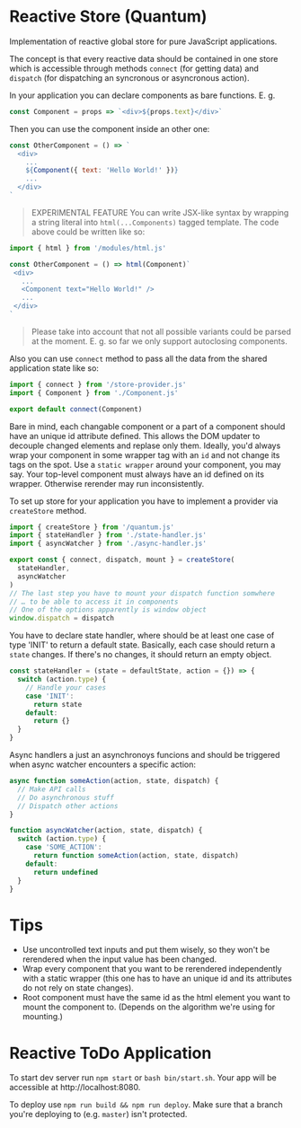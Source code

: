 # Reactive Store (Quantum)

Implementation of reactive global store for pure JavaScript applications.

The concept is that every reactive data should be contained in one store
which is accessible through methods `connect` (for getting data) and `dispatch`
(for dispatching an syncronous or asyncronous action).

In your application you can declare components as bare functions. E. g.

```javascript
const Component = props => `<div>${props.text}</div>`
```

Then you can use the component inside an other one:

```javascript
const OtherComponent = () => `
  <div>
    ...
    ${Component({ text: 'Hello World!' })}
    ...
  </div>
`
```

> EXPERIMENTAL FEATURE
> You can write JSX-like syntax by wrapping a string literal into `html(...Components)` tagged template.
> The code above could be written like so:

```javascript
import { html } from '/modules/html.js'

const OtherComponent = () => html(Component)`
 <div>
   ...
   <Component text="Hello World!" />
   ...
 </div>
`
```

> Please take into account that not all possible variants could be parsed at the moment.
> E. g. so far we only support autoclosing components.

Also you can use `connect` method to pass all the data from the shared application state like so:

```javascript
import { connect } from '/store-provider.js'
import { Component } from './Component.js'

export default connect(Component)
```

Bare in mind, each changable component or a part of a component
should have an unique id attribute defined.
This allows the DOM updater to decouple changed elements
and replase only them.
Ideally, you'd always wrap your component in some wrapper tag with an `id` and not change its tags on the spot.
Use a `static wrapper` around your component, you may say.
Your top-level component must always have an id defined on its wrapper.
Otherwise rerender may run inconsistently.

To set up store for your application you have to implement a provider via
`createStore` method.

```javascript
import { createStore } from '/quantum.js'
import { stateHandler } from './state-handler.js'
import { asyncWatcher } from './async-handler.js'

export const { connect, dispatch, mount } = createStore(
  stateHandler,
  asyncWatcher
)
// The last step you have to mount your dispatch function somwhere
// … to be able to access it in components
// One of the options apparently is window object
window.dispatch = dispatch
```

You have to declare state handler, where should be at least one case of type 'INIT'
to return a default state.
Basically, each case should return a `state` changes.
If there's no changes, it should return an empty object.

```javascript
const stateHandler = (state = defaultState, action = {}) => {
  switch (action.type) {
    // Handle your cases
    case 'INIT':
      return state
    default:
      return {}
  }
}
```

Async handlers a just an asynchronoys funcions
and should be triggered when async watcher encounters a specific action:

```javascript
async function someAction(action, state, dispatch) {
  // Make API calls
  // Do asynchronous stuff
  // Dispatch other actions
}

function asyncWatcher(action, state, dispatch) {
  switch (action.type) {
    case 'SOME_ACTION':
      return function someAction(action, state, dispatch)
    default:
      return undefined
  }
}
```

# Tips

- Use uncontrolled text inputs and put them wisely, so they won't be rerendered when the input value has been changed.
- Wrap every component that you want to be rerendered independently with a static wrapper (this one has to have an unique id and its attributes do not rely on state changes).
- Root component must have the same id as the html element you want to mount the component to. (Depends on the algorithm we're using for mounting.)

# Reactive ToDo Application

To start dev server run `npm start` or `bash bin/start.sh`. Your app will be accessible at
http://localhost:8080.

To deploy use `npm run build && npm run deploy`.
Make sure that a branch you're deploying to (e.g. `master`) isn't protected.
